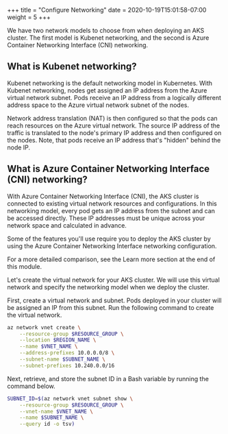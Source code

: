+++
title = "Configure Networking"
date =  2020-10-19T15:01:58-07:00
weight = 5
+++

We have two network models to choose from when deploying an AKS cluster. The first model is Kubenet networking, and the second is Azure Container Networking Interface (CNI) networking.

## What is Kubenet networking?

Kubenet networking is the default networking model in Kubernetes. With Kubenet networking, nodes get assigned an IP address from the Azure virtual network subnet. Pods receive an IP address from a logically different address space to the Azure virtual network subnet of the nodes.

Network address translation (NAT) is then configured so that the pods can reach resources on the Azure virtual network. The source IP address of the traffic is translated to the node's primary IP address and then configured on the nodes. Note, that pods receive an IP address that's "hidden" behind the node IP.

## What is Azure Container Networking Interface (CNI) networking?

With Azure Container Networking Interface (CNI), the AKS cluster is connected to existing virtual network resources and configurations. In this networking model, every pod gets an IP address from the subnet and can be accessed directly. These IP addresses must be unique across your network space and calculated in advance.

Some of the features you'll use require you to deploy the AKS cluster by using the Azure Container Networking Interface networking configuration.

For a more detailed comparison, see the Learn more section at the end of this module.

Let's create the virtual network for your AKS cluster. We will use this virtual network and specify the networking model when we deploy the cluster.

First, create a virtual network and subnet. Pods deployed in your cluster will be assigned an IP from this subnet. Run the following command to create the virtual network.

```bash
az network vnet create \
    --resource-group $RESOURCE_GROUP \
    --location $REGION_NAME \
    --name $VNET_NAME \
    --address-prefixes 10.0.0.0/8 \
    --subnet-name $SUBNET_NAME \
    --subnet-prefixes 10.240.0.0/16
```

Next, retrieve, and store the subnet ID in a Bash variable by running the command below.

```bash
SUBNET_ID=$(az network vnet subnet show \
    --resource-group $RESOURCE_GROUP \
    --vnet-name $VNET_NAME \
    --name $SUBNET_NAME \
    --query id -o tsv)
```
